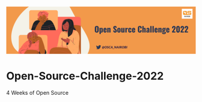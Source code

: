 ![alt text](https://github.com/OSCA-Nairobi/Open-Source-Challenge-2022/blob/main/Taupe%20Illustrative%20Graphic%20Designer%20Profile%20Header%20%20LinkedIn%20Banner.png)



# Open-Source-Challenge-2022
4 Weeks of Open Source
